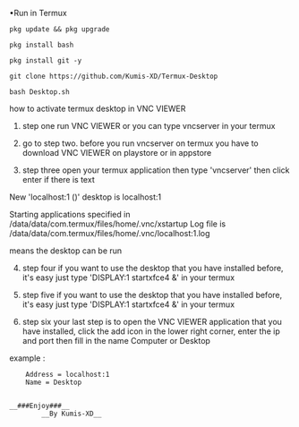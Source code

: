  •Run in Termux

    pkg update && pkg upgrade

    pkg install bash

    pkg install git -y

    git clone https://github.com/Kumis-XD/Termux-Desktop

    bash Desktop.sh


how to activate termux desktop in VNC VIEWER

1) step one run VNC VIEWER or you can type vncserver in your termux

2) go to step two. before you run vncserver on termux
you have to download VNC VIEWER on playstore or in appstore

3) step three open your termux application then type 'vncserver'
then click enter if there is text

New 'localhost:1 ()' desktop is localhost:1

Starting applications specified in /data/data/com.termux/files/home/.vnc/xstartup
Log file is /data/data/com.termux/files/home/.vnc/localhost:1.log

means the desktop can be run

4) step four if you want to use the desktop that you have installed
before, it's easy just type 'DISPLAY:1 startxfce4 &' in your termux

5) step five if you want to use the desktop that you have 
installed before, it's easy just type 'DISPLAY:1 startxfce4 &'
in your termux

6) step six your last step is to open the VNC VIEWER application
that you have installed, click the add icon in the lower right
corner, enter the ip and port then fill in the name Computer or
Desktop

example :

        Address = localhost:1
        Name = Desktop


	__###Enjoy###__
			__By Kumis-XD__
